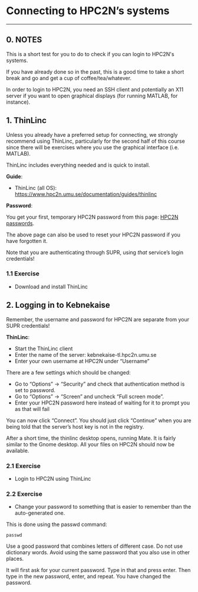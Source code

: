 # Connecting to HPC2N’s systems 

---
## 0. NOTES

This is a short test for you to do to check if you can login to HPC2N's systems.

If you have already done so in the past, this is a good time to take a short break and go and get a cup of coffee/tea/whatever. 

In order to login to HPC2N, you need an SSH client and potentially an X11 server if you want to open graphical displays (for running MATLAB, for instance).

## 1. ThinLinc

Unless you already have a preferred setup for connecting, we strongly recommend using ThinLinc, particularly for the second half of this course since there will be exercises where you use the graphical interface (i.e. MATLAB). 

ThinLinc includes everything needed and is quick to install.

**Guide**: 

- ThinLinc (all OS): https://www.hpc2n.umu.se/documentation/guides/thinlinc

**Password**:

You get your first, temporary HPC2N password from this page: [HPC2N passwords](https://www.hpc2n.umu.se/forms/user/suprauth?action=pwreset).

The above page can also be used to reset your HPC2N password if you have forgotten it.

Note that you are authenticating through SUPR, using *that* service’s login credentials!

### 1.1 Exercise

- Download and install ThinLinc

## 2. Logging in to Kebnekaise

Remember, the username and password for HPC2N are separate from your SUPR credentials! 

**ThinLinc**:

- Start the ThinLinc client
- Enter the name of the server: kebnekaise-tl.hpc2n.umu.se 
- Enter your own username at HPC2N under “Username”

There are a few settings which should be changed:

- Go to “Options” -> “Security” and check that authentication method is set to password.
- Go to “Options” -> “Screen” and uncheck “Full screen mode”.
- Enter your HPC2N password here instead of waiting for it to prompt you as that will fail

You can now click “Connect”. You should just click “Continue” when you are being told that the server’s host key is not in the registry.

After a short time, the thinlinc desktop opens, running Mate. It is fairly similar to the Gnome desktop. All your files on HPC2N should now be available.

### 2.1 Exercise

- Login to HPC2N using ThinLinc

### 2.2 Exercise 

- Change your password to something that is easier to remember than the auto-generated one.

This is done using the passwd command:

```
passwd
```

Use a good password that combines letters of different case. Do not use dictionary words. Avoid using the same password that you also use in other places.

It will first ask for your current password. Type in that and press enter. Then type in the new password, enter, and repeat. You have changed the password.

